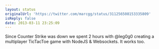 ```yaml
---
layout: status
originalUrl: 'https://twitter.com/marcgg/status/311256508153335809'
isReply: false
date: 2013-03-11 23:25:09
---
```


Since Counter Strike was down we spent 2 hours with @leg0g0 creating a multiplayer TicTacToe game with NodeJS &amp; Websockets. It works too.
